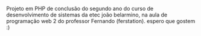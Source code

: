 Projeto em PHP de conclusão do segundo ano do curso de desenvolvimento de sistemas da etec joão belarmino, na aula de programação web 2 do professor Fernando (ferstation).
espero que gostem :)
